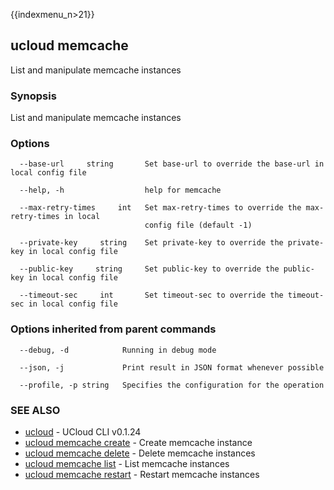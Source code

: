 {{indexmenu_n>21}}

## ucloud memcache

List and manipulate memcache instances

### Synopsis

List and manipulate memcache instances

### Options

```
  --base-url     string       Set base-url to override the base-url in local config file 

  --help, -h                  help for memcache 

  --max-retry-times     int   Set max-retry-times to override the max-retry-times in local
                              config file (default -1) 

  --private-key     string    Set private-key to override the private-key in local config file 

  --public-key     string     Set public-key to override the public-key in local config file 

  --timeout-sec     int       Set timeout-sec to override the timeout-sec in local config file 

```

### Options inherited from parent commands

```
  --debug, -d            Running in debug mode 

  --json, -j             Print result in JSON format whenever possible 

  --profile, -p string   Specifies the configuration for the operation 

```

### SEE ALSO

* [ucloud](software/cli/cmd/ucloud)	 - UCloud CLI v0.1.24
* [ucloud memcache create](software/cli/cmd/ucloud/memcache/create)	 - Create memcache instance
* [ucloud memcache delete](software/cli/cmd/ucloud/memcache/delete)	 - Delete memcache instances
* [ucloud memcache list](software/cli/cmd/ucloud/memcache/list)	 - List memcache instances
* [ucloud memcache restart](software/cli/cmd/ucloud/memcache/restart)	 - Restart memcache instances

